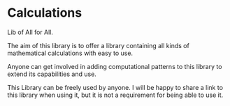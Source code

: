 # Calculations
Lib of All for All.

The aim of this library is to offer a library containing all kinds of mathematical calculations with easy to use.

Anyone can get involved in adding computational patterns to this library to extend its capabilities and use.

This Library can be freely used by anyone. I will be happy to share a link to this library when using it, but it is not a requirement for being able to use it.
